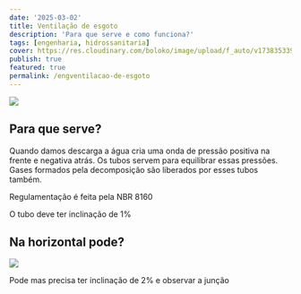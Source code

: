 ```yaml
---
date: '2025-03-02'
title: Ventilação de esgoto
description: 'Para que serve e como funciona?'
tags: [engenharia, hidrossanitaria]
cover: https://res.cloudinary.com/boloko/image/upload/f_auto/v1738353393/furushow7/image_zhzxhx.png
publish: true
featured: true
permalink: /engventilacao-de-esgoto
---
```

![](https://res.cloudinary.com/boloko/image/upload/f_auto/v1738353393/furushow7/image_zhzxhx.png)

## Para que serve?
Quando damos descarga a água cria uma onda de pressão positiva na frente e negativa atrás. Os tubos servem para equilibrar essas pressões. 
Gases formados pela decomposição são liberados por esses tubos também.

Regulamentação é feita pela NBR 8160

O tubo deve ter inclinação de 1%
## Na horizontal pode?

![](https://res.cloudinary.com/boloko/image/upload/f_auto/v1738353655/furushow7/image_vzdrw9.png)

Pode mas precisa ter inclinação de 2% e observar a junção

